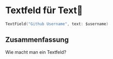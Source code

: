 # Textfeld für Text🧩

```swift
TextField("Github Username", text: $username)
```

## Zusammenfassung
Wie macht man ein Textfeld?